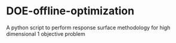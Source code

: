 # DOE-offline-optimization
A python script to perform response surface methodology for high dimensional 1 objective problem
